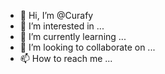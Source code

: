 - 👋 Hi, I’m @Curafy
- 👀 I’m interested in ...
- 🌱 I’m currently learning ...
- 💞️ I’m looking to collaborate on ...
- 📫 How to reach me ...

<!---
Curafy/Curafy is a ✨ special ✨ repository because its `README.md` (this file) appears on your GitHub profile.
You can click the Preview link to take a look at your changes.
--->
